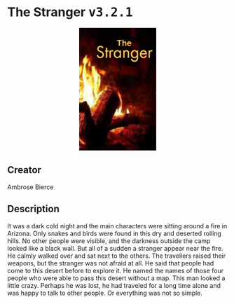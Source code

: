 
# The Stranger <kbd>v3.2.1</kbd>

<center>
  <img src="./cover-1024.jpg"/>
</center>

## Creator
Ambrose Bierce

## Description
It was a dark cold night and the main characters were sitting around a fire in Arizona. Only snakes and birds were found in this dry and deserted rolling hills. No other people were visible, and the darkness outside the camp looked like a black wall. But all of a sudden a stranger appear near the fire. He calmly walked over and sat next to the others. The travellers raised their weapons, but the stranger was not afraid at all. He said that people had come to this desert before to explore it. He named the names of those four people who were able to pass this desert without a map. This man looked a little crazy. Perhaps he was lost, he had traveled for a long time alone and was happy to talk to other people. Or everything was not so simple.
